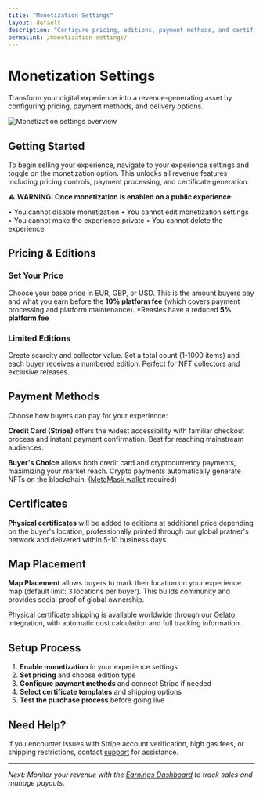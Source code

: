 ```yaml
---
title: "Monetization Settings"
layout: default
description: "Configure pricing, editions, payment methods, and certificate options for your Meadow experiences."
permalink: /monetization-settings/
---
```


# Monetization Settings

Transform your digital experience into a revenue-generating asset by configuring pricing, payment methods, and delivery options.

![Monetization settings overview](../images/monetisation/monetisation-settings.png "Monetization Settings Overview")


## Getting Started

To begin selling your experience, navigate to your experience settings and toggle on the monetization option. This unlocks all revenue features including pricing controls, payment processing, and certificate generation.

⚠️ **WARNING: Once monetization is enabled on a public experience:**

• You cannot disable monetization
• You cannot edit monetization settings  
• You cannot make the experience private
• You cannot delete the experience


## Pricing & Editions

### Set Your Price

Choose your base price in EUR, GBP, or USD. This is the amount buyers pay and what you earn before the **10% platform fee** (which covers payment processing and platform maintenance).
*Reasles have a reduced **5% platform fee**


### Limited Editions

Create scarcity and collector value. Set a total count (1-1000 items) and each buyer receives a numbered edition. Perfect for NFT collectors and exclusive releases.


## Payment Methods

Choose how buyers can pay for your experience:

**Credit Card (Stripe)** offers the widest accessibility with familiar checkout process and instant payment confirmation. Best for reaching mainstream audiences.

**Buyer's Choice** allows both credit card and cryptocurrency payments, maximizing your market reach. Crypto payments automatically generate NFTs on the blockchain. ([MetaMask wallet](https://metamask.io/) required)

<!-- **NFT Only** restricts purchases to cryptocurrency transactions, appealing to blockchain enthusiasts but requiring buyers to have crypto wallets and pay gas fees. -->

## Certificates

**Physical certificates** will be added to editions at additional price depending on the buyer's location, professionally printed through our global pratner's network and delivered within 5-10 business days.

## Map Placement

**Map Placement** allows buyers to mark their location on your experience map (default limit: 3 locations per buyer). This builds community and provides social proof of global ownership.

Physical certificate shipping is available worldwide through our Gelato integration, with automatic cost calculation and full tracking information.

## Setup Process

1. **Enable monetization** in your experience settings
2. **Set pricing** and choose edition type
3. **Configure payment methods** and connect Stripe if needed
4. **Select certificate templates** and shipping options
5. **Test the purchase process** before going live


## Need Help?

If you encounter issues with Stripe account verification, high gas fees, or shipping restrictions, contact [support](mailto:support@meadow.space) for assistance.

---

*Next: Monitor your revenue with the [Earnings Dashboard](earnings-dashboard) to track sales and manage payouts.*
